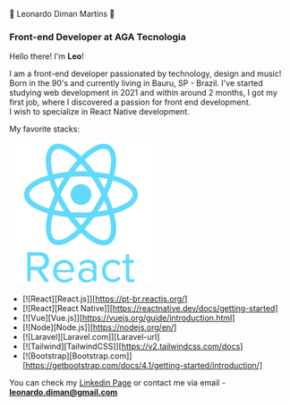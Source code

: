 :space_invader: Leonardo Diman Martins :space_invader:

<h3>Front-end Developer at <strong>AGA Tecnologia</strong></h3>

Hello there! I'm <strong>Leo</strong>!

I am a front-end developer passionated by technology, design and music! Born in the 90's and currently living in Bauru, SP - Brazil. I've started studying web development in 2021 and within around 2 months, I got my first job, where I discovered a passion for front end development. 
<br>
I wish to specialize in React Native development.

My favorite stacks:

<a href="https://pt-br.reactjs.org/" target="_blank"><img src="https://raw.githubusercontent.com/devicons/devicon/1119b9f84c0290e0f0b38982099a2bd027a48bf1/icons/react/react-original-wordmark.svg" alt="React"></a>

* [![React][React.js]][https://pt-br.reactjs.org/]
* [![React][React Native]][https://reactnative.dev/docs/getting-started]
* [![Vue][Vue.js]][https://vuejs.org/guide/introduction.html]
* [![Node][Node.js]][https://nodejs.org/en/]
* [![Laravel][Laravel.com]][Laravel-url]
* [![Tailwind][TailwindCSS]][https://v2.tailwindcss.com/docs]
* [![Bootstrap][Bootstrap.com]][https://getbootstrap.com/docs/4.1/getting-started/introduction/]

You can check my <a href="https://www.linkedin.com/in/leonardodiman/" target="_blank">Linkedin Page</a> or contact me via email - <strong>leonardo.diman@gmail.com</strong>
